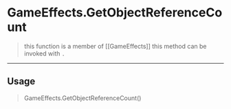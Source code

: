 # GameEffects.GetObjectReferenceCount
> this function is a member of [[GameEffects]]
> this method can be invoked with `.`
-----
## Usage
> GameEffects.GetObjectReferenceCount()
